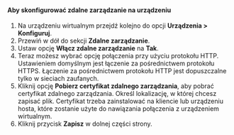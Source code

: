 
#### Aby skonfigurować zdalne zarządzanie na urządzeniu
1. Na urządzeniu wirtualnym przejdź kolejno do opcji **Urządzenia > Konfiguruj**.
2. Przewiń w dół do sekcji **Zdalne zarządzanie**.
3. Ustaw opcję **Włącz zdalne zarządzanie** na **Tak**.
4. Teraz możesz wybrać opcję połączenia przy użyciu protokołu HTTP. Ustawieniem domyślnym jest łączenie za pośrednictwem protokołu HTTPS. Łączenie za pośrednictwem protokołu HTTP jest dopuszczalne tylko w sieciach zaufanych.
5. Kliknij opcję **Pobierz certyfikat zdalnego zarządzania**, aby pobrać certyfikat zdalnego zarządzania. Określ lokalizację, w której chcesz zapisać plik. Certyfikat trzeba zainstalować na kliencie lub urządzeniu hosta, które zostanie użyte do nawiązania połączenia z urządzeniem wirtualnym.
6. Kliknij przycisk **Zapisz** w dolnej części strony.

<!--HONumber=Sep16_HO3-->


